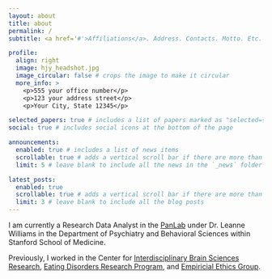 ```yaml
---
layout: about
title: about
permalink: /
subtitle: <a href='#'>Affiliations</a>. Address. Contacts. Motto. Etc.

profile:
  align: right
  image: hjy_headshot.jpg
  image_circular: false # crops the image to make it circular
  more_info: >
    <p>555 your office number</p>
    <p>123 your address street</p>
    <p>Your City, State 12345</p>

selected_papers: true # includes a list of papers marked as "selected={true}"
social: true # includes social icons at the bottom of the page

announcements:
  enabled: true # includes a list of news items
  scrollable: true # adds a vertical scroll bar if there are more than 3 news items
  limit: 5 # leave blank to include all the news in the `_news` folder

latest_posts:
  enabled: true
  scrollable: true # adds a vertical scroll bar if there are more than 3 new posts items
  limit: 3 # leave blank to include all the blog posts
---
```


I am currently a Research Data Analyst in the <a href="https://williamspanlab.com/">PanLab</a> under Dr. Leanne Williams in the Department of Psychiatry and Behavioral Sciences within Stanford School of Medicine.

Previously, I worked in the Center for <a href="https://med.stanford.edu/cibsr.html">Interdisciplinary Brain Sciences Research</a>, <a href="https://med.stanford.edu/edresearch">Eating Disorders Research Program</a>, and <a href="https://med.stanford.edu/psychiatry/research/robertsethicslab.html">Empiricial Ethics Group</a>.
